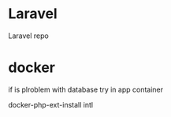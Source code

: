 # Laravel

Laravel repo

# docker

if is plroblem with database try in app container

docker-php-ext-install intl

